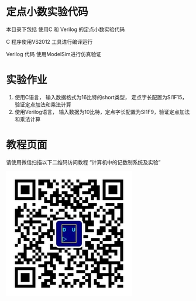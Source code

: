 
# 定点小数实验代码

本目录下包括 使用C 和 Verilog 的定点小数实验代码

C 程序使用VS2012 工具进行编译运行

Verilog 代码 使用ModelSim进行仿真验证

# 实验作业

1. 使用C语言， 输入数据格式为16比特的short类型， 定点字长配置为SI1F15，验证定点加法和乘法计算
1. 使用Verilog语言， 输入数据为10比特，定点字长配置为SI1F9，验证定点加法和乘法计算

# 教程页面

请使用微信扫描以下二维码访问教程 “计算机中的记数制系统及实验”

![微信二维码](./wx_qr.png)

